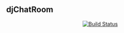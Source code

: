 ## djChatRoom
<p align="center">
  <a href="https://circleci.com/gh/tomliangg/workflows/djChatRoom/tree/master"><img src="https://img.shields.io/circleci/project/github/tomliangg/djChatRoom/master.svg" alt="Build Status"></a>
</p>
